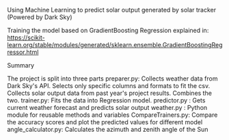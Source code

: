 Using Machine Learning to predict solar output generated by solar tracker (Powered by Dark Sky)

Training the model based on GradientBoosting Regression explained in: 
https://scikit-learn.org/stable/modules/generated/sklearn.ensemble.GradientBoostingRegressor.html

Summary

The project is split into three parts
preparer.py: Collects weather data from Dark Sky's API. Selects only specific columns and formats to fit the csv. Collects solar output data from past year's project results. Combines the two.
trainer.py: Fits the data into Regression model. 
predictor.py : Gets current weather forecast and predicts solar output
weather.py : Python module for reusable methods and variables
CompareTrainers.py: Compare the accuracy scores and plot the predicted values for different model
angle_calculator.py: Calculates the azimuth and zenith angle of the Sun
